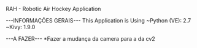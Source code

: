 RAH - Robotic Air Hockey Application

---INFORMAÇÕES GERAIS---
This Application is Using
~Python (VE): 2.7  
~Kivy: 1.9.0

---A FAZER---
*Fazer a mudança da camera para a da cv2